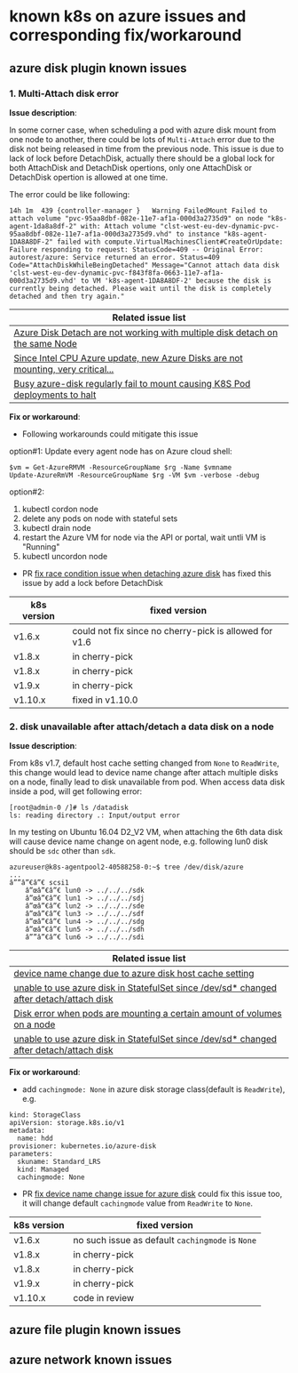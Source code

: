 # known k8s on azure issues and corresponding fix/workaround

## azure disk plugin known issues
### 1. Multi-Attach disk error
**Issue description**:

In some corner case, when scheduling a pod with azure disk mount from one node to another, there could be lots of `Multi-Attach` error due to the disk not being released in time from the previous node. This issue is due to lack of lock before DetachDisk, actually there should be a global lock for both AttachDisk and DetachDisk opertions, only one AttachDisk or DetachDisk opertion is allowed at one time.

The error could be like following:
```
14h	1m	439	{controller-manager }	Warning	FailedMount	Failed to attach volume "pvc-95aa8dbf-082e-11e7-af1a-000d3a2735d9" on node "k8s-agent-1da8a8df-2" with: Attach volume "clst-west-eu-dev-dynamic-pvc-95aa8dbf-082e-11e7-af1a-000d3a2735d9.vhd" to instance "k8s-agent-1DA8A8DF-2" failed with compute.VirtualMachinesClient#CreateOrUpdate: Failure responding to request: StatusCode=409 -- Original Error: autorest/azure: Service returned an error. Status=409 Code="AttachDiskWhileBeingDetached" Message="Cannot attach data disk 'clst-west-eu-dev-dynamic-pvc-f843f8fa-0663-11e7-af1a-000d3a2735d9.vhd' to VM 'k8s-agent-1DA8A8DF-2' because the disk is currently being detached. Please wait until the disk is completely detached and then try again."
```

| Related issue list |
| ---- |
| [Azure Disk Detach are not working with multiple disk detach on the same Node](https://github.com/kubernetes/kubernetes/issues/60101) |
| [Since Intel CPU Azure update, new Azure Disks are not mounting, very critical... ](https://github.com/Azure/acs-engine/issues/2002) |
| [Busy azure-disk regularly fail to mount causing K8S Pod deployments to halt](https://github.com/Azure/ACS/issues/12) |

**Fix or workaround**:
 - Following workarounds could mitigate this issue
 
option#1: Update every agent node has on Azure cloud shell:
 ```
$vm = Get-AzureRMVM -ResourceGroupName $rg -Name $vmname  
Update-AzureRmVM -ResourceGroupName $rg -VM $vm -verbose -debug
 ```
option#2: 
1) kubectl cordon node
2) delete any pods on node with stateful sets
3) kubectl drain node
4) restart the Azure VM for node via the API or portal, wait untli VM is "Running"
5) kubectl uncordon node
 
 - PR [fix race condition issue when detaching azure disk](https://github.com/kubernetes/kubernetes/pull/60183) has fixed this issue by add a lock before DetachDisk

 | k8s version | fixed version |
| ---- | ---- |
| v1.6.x | could not fix since no cherry-pick is allowed for v1.6 |
| v1.8.x | in cherry-pick |
| v1.8.x | in cherry-pick |
| v1.9.x | in cherry-pick |
| v1.10.x | fixed in v1.10.0 |

### 2. disk unavailable after attach/detach a data disk on a node
**Issue description**:

From k8s v1.7, default host cache setting changed from `None` to `ReadWrite`, this change would lead to device name change after attach multiple disks on a node, finally lead to disk unavailable from pod. When access data disk inside a pod, will get following error:
```
[root@admin-0 /]# ls /datadisk
ls: reading directory .: Input/output error
```

In my testing on Ubuntu 16.04 D2_V2 VM, when attaching the 6th data disk will cause device name change on agent node, e.g. following lun0 disk should be `sdc` other than `sdk`.
```
azureuser@k8s-agentpool2-40588258-0:~$ tree /dev/disk/azure
...
â””â”€â”€ scsi1
    â”œâ”€â”€ lun0 -> ../../../sdk
    â”œâ”€â”€ lun1 -> ../../../sdj
    â”œâ”€â”€ lun2 -> ../../../sde
    â”œâ”€â”€ lun3 -> ../../../sdf
    â”œâ”€â”€ lun4 -> ../../../sdg
    â”œâ”€â”€ lun5 -> ../../../sdh
    â””â”€â”€ lun6 -> ../../../sdi
```
 
| Related issue list |
| ---- |
| [device name change due to azure disk host cache setting](https://github.com/kubernetes/kubernetes/issues/60344) | 
| [unable to use azure disk in StatefulSet since /dev/sd* changed after detach/attach disk](https://github.com/kubernetes/kubernetes/issues/57444) |
| [Disk error when pods are mounting a certain amount of volumes on a node](https://github.com/Azure/AKS/issues/201) |
| [unable to use azure disk in StatefulSet since /dev/sd* changed after detach/attach disk](https://github.com/Azure/acs-engine/issues/1918) |

**Fix or workaround**:

 - add `cachingmode: None` in azure disk storage class(default is `ReadWrite`), e.g.
```
kind: StorageClass
apiVersion: storage.k8s.io/v1
metadata:
  name: hdd
provisioner: kubernetes.io/azure-disk
parameters:
  skuname: Standard_LRS
  kind: Managed
  cachingmode: None
```

 - PR [fix device name change issue for azure disk](https://github.com/kubernetes/kubernetes/pull/60346) could fix this issue too, it will change default `cachingmode` value from `ReadWrite` to `None`.
 
 | k8s version | fixed version |
| ---- | ---- |
| v1.6.x | no such issue as default `cachingmode` is `None` |
| v1.8.x | in cherry-pick |
| v1.8.x | in cherry-pick |
| v1.9.x | in cherry-pick |
| v1.10.x | code in review |

## azure file plugin known issues


## azure network known issues

